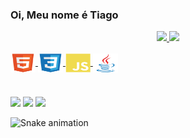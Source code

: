 ### Oi, Meu nome é Tiago

<div align="center">
  <a href="https://github.com/tiagmota">
  <img height="160em" src="https://github-readme-stats.vercel.app/api?username=tiagmota&show_icons=true&theme=dark"/>
  <img height="160em" src="https://github-readme-stats.vercel.app/api/top-langs/?username=tiagmota&layout=compact&langs_count=7&theme=dark"/>
</div>
  
  
  <div style="display: inline_block"><br>
  <img align="center" alt="Tiago-HTML" height="30" width="40" src="https://raw.githubusercontent.com/devicons/devicon/master/icons/html5/html5-original.svg">
  <img align="center" alt="Tiago-CSS" height="30" width="40" src="https://raw.githubusercontent.com/devicons/devicon/master/icons/css3/css3-original.svg">
  <img align="center" alt="Tiago-Js" height="30" width="40" src="https://raw.githubusercontent.com/devicons/devicon/master/icons/javascript/javascript-plain.svg">
   <img align="center" alt="Tiago-Jv" height="30" width="40" src="https://raw.githubusercontent.com/devicons/devicon/master/icons/java/java-original.svg">
  <!--<img align="center" alt="Tiago-PHP" height="50" width="40" src="https://cdn.jsdelivr.net/gh/devicons/devicon/icons/php/php-plain.svg">
  <img align="center" alt="Tiago-C++" height="30" width="40" src="https://cdn.jsdelivr.net/gh/devicons/devicon/icons/cplusplus/cplusplus-original.svg">
  <img align="center" alt="Tiago-Python" height="30" width="40" src="https://raw.githubusercontent.com/devicons/devicon/master/icons/python/python-original.svg">-->
</div>
  
  #
  
  <div> 
  <a href="https://instagram.com/tiaggomota" target="_blank"><img src="https://img.shields.io/badge/-Instagram-%23E4405F?style=for-the-badge&logo=instagram&logoColor=white" target="_blank"></a>
  <a href = "mailto:machadomotatiago@gmail.com"><img src="https://img.shields.io/badge/-Gmail-%23333?style=for-the-badge&logo=gmail&logoColor=white" target="_blank"></a>
  <a href="https://www.linkedin.com/in/tiagmota" target="_blank"><img src="https://img.shields.io/badge/-LinkedIn-%230077B5?style=for-the-badge&logo=linkedin&logoColor=white" target="_blank"></a> 
 
  ![Snake animation](https://github.com/tiagmota/tiagmota/blob/output/github-contribution-grid-snake.svg)
 
</div>
  
